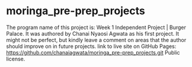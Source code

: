 # moringa_pre-prep_projects
The program name of this project is: Week 1 Independent Project | Burger Palace. It was authored by Chanai Nyaosi Agwata as his first project. It might not be perfect, but kindly leave a comment on areas that the author should improve on in future projects.
link to live site on GitHub Pages: https://github.com/chanaiagwata/moringa_pre-prep_projects.git
Public license.
